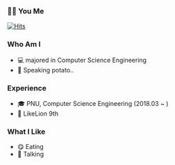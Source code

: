 ### 👩‍💻 You Me 

[![Hits](https://hits.seeyoufarm.com/api/count/incr/badge.svg?url=https%3A%2F%2Fgithub.com%2Fgimume&count_bg=%23FFBDD5&title_bg=%239994C0&icon=&icon_color=%23E7E7E7&title=today&edge_flat=false)](https://hits.seeyoufarm.com)

### Who Am I
- 💻 majored in Computer Science Engineering
- 🥔 Speaking potato..

### Experience
- 🎓 PNU, Computer Science Engineering (2018.03 ~ )
- 🦁 LikeLion 9th
### What I Like
- 😋 Eating
- 🙋‍ Talking 
